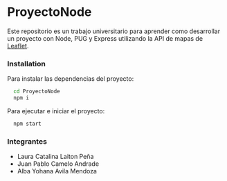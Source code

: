 # ProyectoNode

Este repositorio es un trabajo universitario para aprender como desarrollar un proyecto con Node, PUG y Express utilizando la API de mapas de [Leaflet](https://leafletjs.com/).

### Installation

Para instalar las dependencias del proyecto:
```bash
  cd ProyectoNode
  npm i 
```

Para ejecutar e iniciar el proyecto:
```bash
  npm start 
```

### Integrantes
* Laura Catalina Laiton Peña
* Juan Pablo Camelo Andrade
* Alba Yohana Avila Mendoza
